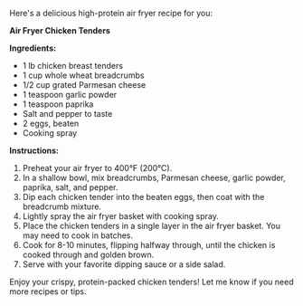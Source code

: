 Here's a delicious high-protein air fryer recipe for you:

**Air Fryer Chicken Tenders**

**Ingredients:**
- 1 lb chicken breast tenders
- 1 cup whole wheat breadcrumbs
- 1/2 cup grated Parmesan cheese
- 1 teaspoon garlic powder
- 1 teaspoon paprika
- Salt and pepper to taste
- 2 eggs, beaten
- Cooking spray

**Instructions:**
1. Preheat your air fryer to 400°F (200°C).
2. In a shallow bowl, mix breadcrumbs, Parmesan cheese, garlic powder, paprika, salt, and pepper.
3. Dip each chicken tender into the beaten eggs, then coat with the breadcrumb mixture.
4. Lightly spray the air fryer basket with cooking spray.
5. Place the chicken tenders in a single layer in the air fryer basket. You may need to cook in batches.
6. Cook for 8-10 minutes, flipping halfway through, until the chicken is cooked through and golden brown.
7. Serve with your favorite dipping sauce or a side salad.

Enjoy your crispy, protein-packed chicken tenders! Let me know if you need more recipes or tips.